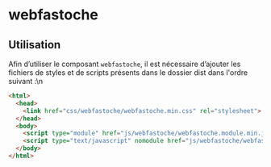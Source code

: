 # webfastoche

## Utilisation
Afin d’utiliser le composant `webfastoche`, il est nécessaire d’ajouter les fichiers de styles et de scripts présents dans le dossier dist dans l'ordre suivant :\n
```html
<html>
  <head>
    <link href="css/webfastoche/webfastoche.min.css" rel="stylesheet">
  </head>
  <body>
    <script type="module" href="js/webfastoche/webfastoche.module.min.js" ></script>
    <script type="text/javascript" nomodule href="js/webfastoche/webfastoche.nomodule.min.js" ></script>
  </body>
</html>
```
